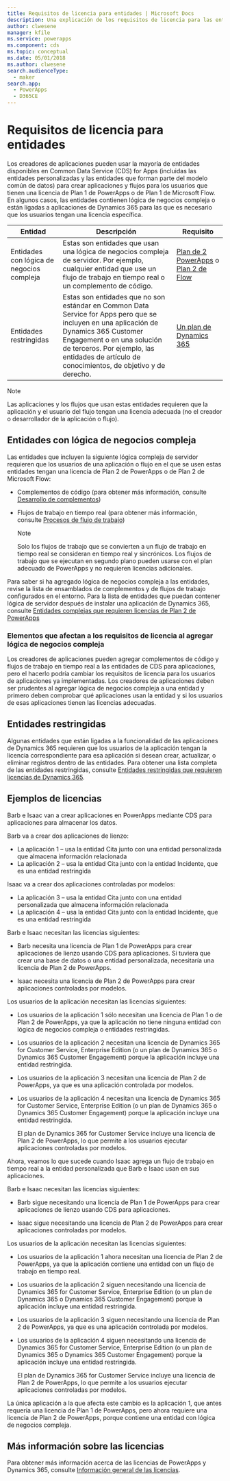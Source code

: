 ```yaml
---
title: Requisitos de licencia para entidades | Microsoft Docs
description: Una explicación de los requisitos de licencia para las entidades de Common Data Service (CDS) for Apps.
author: clwesene
manager: kfile
ms.service: powerapps
ms.component: cds
ms.topic: conceptual
ms.date: 05/01/2018
ms.author: clwesene
search.audienceType:
  - maker
search.app:
  - PowerApps
  - D365CE
---
```


# <a name="license-requirements-for-entities"></a>Requisitos de licencia para entidades
Los creadores de aplicaciones pueden usar la mayoría de entidades disponibles en Common Data Service (CDS) for Apps (incluidas las entidades personalizadas y las entidades que forman parte del modelo común de datos) para crear aplicaciones y flujos para los usuarios que tienen una licencia de Plan 1 de PowerApps o de Plan 1 de Microsoft Flow. En algunos casos, las entidades contienen lógica de negocios compleja o están ligadas a aplicaciones de Dynamics 365 para las que es necesario que los usuarios tengan una licencia específica. 


|Entidad    |Descripción    |Requisito    |
|---------|---------|---------|
|Entidades con lógica de negocios compleja   | Estas son entidades que usan una lógica de negocios compleja de servidor. Por ejemplo, cualquier entidad que use un flujo de trabajo en tiempo real o un complemento de código.       |  [Plan de 2 PowerApps](https://powerapps.microsoft.com/pricing/) o [Plan 2 de Flow](https://flow.microsoft.com/pricing/)        |
|Entidades restringidas  |  Estas son entidades que no son estándar en Common Data Service for Apps pero que se incluyen en una aplicación de Dynamics 365 Customer Engagement o en una solución de terceros. Por ejemplo, las entidades de artículo de conocimientos, de objetivo y de derecho.     |  [Un plan de Dynamics 365](https://dynamics.microsoft.com/pricing/)      | 


> [!NOTE]
> Las aplicaciones y los flujos que usan estas entidades requieren que la aplicación y el usuario del flujo tengan una licencia adecuada (no el creador o desarrollador de la aplicación o flujo).

## <a name="entities-with-complex-business-logic"></a>Entidades con lógica de negocios compleja
Las entidades que incluyen la siguiente lógica compleja de servidor requieren que los usuarios de una aplicación o flujo en el que se usen estas entidades tengan una licencia de Plan 2 de PowerApps o de Plan 2 de Microsoft Flow:

* Complementos de código (para obtener más información, consulte [Desarrollo de complementos](https://docs.microsoft.com/dynamics365/customer-engagement/developer/plugin-development))
* Flujos de trabajo en tiempo real (para obtener más información, consulte [Procesos de flujo de trabajo](https://docs.microsoft.com/dynamics365/customer-engagement/customize/workflow-processes))

    > [!NOTE]
    >  Solo los flujos de trabajo que se convierten a un flujo de trabajo en tiempo real se consideran en tiempo real y sincrónicos. Los flujos de trabajo que se ejecutan en segundo plano pueden usarse con el plan adecuado de PowerApps y no requieren licencias adicionales.

Para saber si ha agregado lógica de negocios compleja a las entidades, revise la lista de ensamblados de complementos y de flujos de trabajo configurados en el entorno. Para la lista de entidades que puedan contener lógica de servidor después de instalar una aplicación de Dynamics 365, consulte [Entidades complejas que requieren licencias de Plan 2 de PowerApps](data-platform-complex-entities.md)  

### <a name="impacting-license-requirements-when-adding-complex-business-logic"></a>Elementos que afectan a los requisitos de licencia al agregar lógica de negocios compleja
Los creadores de aplicaciones pueden agregar complementos de código y flujos de trabajo en tiempo real a las entidades de CDS para aplicaciones, pero el hacerlo podría cambiar los requisitos de licencia para los usuarios de aplicaciones ya implementadas. Los creadores de aplicaciones deben ser prudentes al agregar lógica de negocios compleja a una entidad y primero deben comprobar qué aplicaciones usan la entidad y si los usuarios de esas aplicaciones tienen las licencias adecuadas.

## <a name="restricted-entities"></a>Entidades restringidas
Algunas entidades que están ligadas a la funcionalidad de las aplicaciones de Dynamics 365 requieren que los usuarios de la aplicación tengan la licencia correspondiente para esa aplicación si desean crear, actualizar, o eliminar registros dentro de las entidades. Para obtener una lista completa de las entidades restringidas, consulte [Entidades restringidas que requieren licencias de Dynamics 365](data-platform-restricted-entities.md).

## <a name="licensing-examples"></a>Ejemplos de licencias
Barb e Isaac van a crear aplicaciones en PowerApps mediante CDS para aplicaciones para almacenar los datos.

Barb va a crear dos aplicaciones de lienzo:

* La aplicación 1 &ndash; usa la entidad Cita junto con una entidad personalizada que almacena información relacionada
* La aplicación 2 &ndash; usa la entidad Cita junto con la entidad Incidente, que es una entidad restringida

Isaac va a crear dos aplicaciones controladas por modelos:

* La aplicación 3 &ndash; usa la entidad Cita junto con una entidad personalizada que almacena información relacionada
* La aplicación 4 &ndash; usa la entidad Cita junto con la entidad Incidente, que es una entidad restringida

Barb e Isaac necesitan las licencias siguientes:
* Barb necesita una licencia de Plan 1 de PowerApps para crear aplicaciones de lienzo usando CDS para aplicaciones. Si tuviera que crear una base de datos o una entidad personalizada, necesitaría una licencia de Plan 2 de PowerApps.

* Isaac necesita una licencia de Plan 2 de PowerApps para crear aplicaciones controladas por modelos.

Los usuarios de la aplicación necesitan las licencias siguientes:
* Los usuarios de la aplicación 1 sólo necesitan una licencia de Plan 1 o de Plan 2 de PowerApps, ya que la aplicación no tiene ninguna entidad con lógica de negocios compleja o entidades restringidas.

* Los usuarios de la aplicación 2 necesitan una licencia de Dynamics 365 for Customer Service, Enterprise Edition (o un plan de Dynamics 365 o Dynamics 365 Customer Engagement) porque la aplicación incluye una entidad restringida.

* Los usuarios de la aplicación 3 necesitan una licencia de Plan 2 de PowerApps, ya que es una aplicación controlada por modelos.

* Los usuarios de la aplicación 4 necesitan una licencia de Dynamics 365 for Customer Service, Enterprise Edition (o un plan de Dynamics 365 o Dynamics 365 Customer Engagement) porque la aplicación incluye una entidad restringida.

    El plan de Dynamics 365 for Customer Service incluye una licencia de Plan 2 de PowerApps, lo que permite a los usuarios ejecutar aplicaciones controladas por modelos.

Ahora, veamos lo que sucede cuando Isaac agrega un flujo de trabajo en tiempo real a la entidad personalizada que Barb e Isaac usan en sus aplicaciones.

Barb e Isaac necesitan las licencias siguientes:
* Barb sigue necesitando una licencia de Plan 1 de PowerApps para crear aplicaciones de lienzo usando CDS para aplicaciones.

* Isaac sigue necesitando una licencia de Plan 2 de PowerApps para crear aplicaciones controladas por modelos.

Los usuarios de la aplicación necesitan las licencias siguientes:
* Los usuarios de la aplicación 1 ahora necesitan una licencia de Plan 2 de PowerApps, ya que la aplicación contiene una entidad con un flujo de trabajo en tiempo real.

* Los usuarios de la aplicación 2 siguen necesitando una licencia de Dynamics 365 for Customer Service, Enterprise Edition (o un plan de Dynamics 365 o Dynamics 365 Customer Engagement) porque la aplicación incluye una entidad restringida. 

* Los usuarios de la aplicación 3 siguen necesitando una licencia de Plan 2 de PowerApps, ya que es una aplicación controlada por modelos.

* Los usuarios de la aplicación 4 siguen necesitando una licencia de Dynamics 365 for Customer Service, Enterprise Edition (o un plan de Dynamics 365 o Dynamics 365 Customer Engagement) porque la aplicación incluye una entidad restringida.

    El plan de Dynamics 365 for Customer Service incluye una licencia de Plan 2 de PowerApps, lo que permite a los usuarios ejecutar aplicaciones controladas por modelos.

La única aplicación a la que afecta este cambio es la aplicación 1, que antes requería una licencia de Plan 1 de PowerApps, pero ahora requiere una licencia de Plan 2 de PowerApps, porque contiene una entidad con lógica de negocios compleja. 

## <a name="more-about-licensing"></a>Más información sobre las licencias
Para obtener más información acerca de las licencias de PowerApps y Dynamics 365, consulte [Información general de las licencias](../../administrator/pricing-billing-skus.md).
